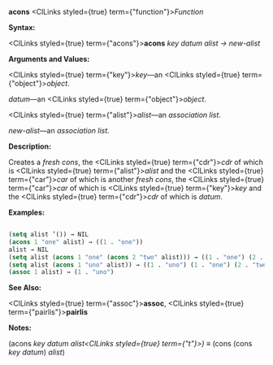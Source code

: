 **acons** <ClLinks styled={true} term={"function"}><i>Function</i></ClLinks> 



**Syntax:** 



<ClLinks styled={true} term={"acons"}><b>acons</b></ClLinks> *key datum alist → new-alist* 



**Arguments and Values:** 



<ClLinks styled={true} term={"key"}><i>key</i></ClLinks>—an <ClLinks styled={true} term={"object"}><i>object</i></ClLinks>. 



*datum*—an <ClLinks styled={true} term={"object"}><i>object</i></ClLinks>. 



<ClLinks styled={true} term={"alist"}><i>alist</i></ClLinks>—an *association list*. 



*new-alist*—an *association list*. 



**Description:** 



Creates a *fresh cons*, the <ClLinks styled={true} term={"cdr"}><i>cdr</i></ClLinks> of which is <ClLinks styled={true} term={"alist"}><i>alist</i></ClLinks> and the <ClLinks styled={true} term={"car"}><i>car</i></ClLinks> of which is another *fresh cons*, the <ClLinks styled={true} term={"car"}><i>car</i></ClLinks> of which is <ClLinks styled={true} term={"key"}><i>key</i></ClLinks> and the <ClLinks styled={true} term={"cdr"}><i>cdr</i></ClLinks> of which is *datum*. 



**Examples:**
```lisp

(setq alist ’()) → NIL 
(acons 1 "one" alist) → ((1 . "one")) 
alist → NIL 
(setq alist (acons 1 "one" (acons 2 "two" alist))) → ((1 . "one") (2 . "two")) (assoc 1 alist) → (1 . "one") 
(setq alist (acons 1 "uno" alist)) → ((1 . "uno") (1 . "one") (2 . "two")) 
(assoc 1 alist) → (1 . "uno") 

```
**See Also:** 



<ClLinks styled={true} term={"assoc"}><b>assoc</b></ClLinks>, <ClLinks styled={true} term={"pairlis"}><b>pairlis</b></ClLinks> 



**Notes:** 



(acons *key datum alist<ClLinks styled={true} term={"t"}><i>) </i></ClLinks>≡* (cons (cons *key datum*) *alist*) 



